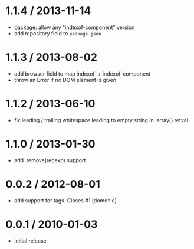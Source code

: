 
1.1.4 / 2013-11-14
==================

  * package: allow any "indexof-component" version
  * add repository field to `package.json`

1.1.3 / 2013-08-02
==================

 * add browser field to map indexof -> indexof-component
 * throw an Error if no DOM element is given

1.1.2 / 2013-06-10
==================

 * fix leading / trailing whitespace leading to empty string in .array() retval

1.1.0 / 2013-01-30
==================

  * add .remove(regexp) support

0.0.2 / 2012-08-01
==================

  * add support for <body> tags. Closes #1 [domenic]

0.0.1 / 2010-01-03
==================

  * Initial release

